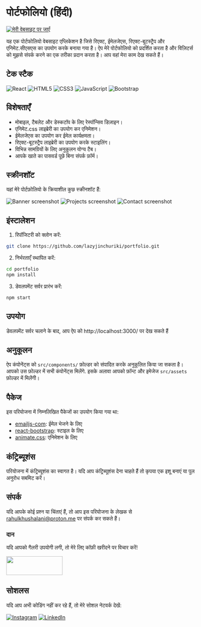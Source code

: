 # पोर्टफोलियो (हिंदी)

[![मेरी वेबसाइट पर जाएँ](https://img.shields.io/badge/Visit%20My-Website-blue?style=for-the-badge&logo=arrow-right&logoColor=white)](https://lazyjinchuriki.github.io/portfolio/)

यह एक पोर्टफोलियो वेबसाइट एप्लिकेशन है जिसे रिएक्ट, ईमेलजेएस, रिएक्ट-बूटस्ट्रैप और एनिमेट.सीएसएस का उपयोग करके बनाया गया है। ऐप मेरे पोर्टफोलियो को प्रदर्शित करता है और विज़िटर्स को मुझसे संपर्क करने का एक तरीका प्रदान करता है। आप वहां मेरा काम देख सकते हैं।

## टेक स्टैक

![React](https://img.shields.io/badge/-React-61DAFB?style=for-the-badge&logo=react&logoColor=white) ![HTML5](https://img.shields.io/badge/-HTML5-E34F26?style=for-the-badge&logo=html5&logoColor=white) ![CSS3](https://img.shields.io/badge/-CSS3-1572B6?style=for-the-badge&logo=css3&logoColor=white) ![JavaScript](https://img.shields.io/badge/-JavaScript-F7DF1E?style=for-the-badge&logo=javascript&logoColor=black) ![Bootstrap](https://img.shields.io/badge/-Bootstrap-7952B3?style=for-the-badge&logo=bootstrap&logoColor=white)

## विशेषताएँ

- मोबाइल, टैबलेट और डेस्कटॉप के लिए रेस्पॉन्सिव डिज़ाइन।
- एनिमेट.css लाइब्रेरी का उपयोग कर एनिमेशन।
- ईमेलजेएस का उपयोग कर ईमेल कार्यक्षमता।
- रिएक्ट-बूटस्ट्रैप लाइब्रेरी का उपयोग करके स्टाइलिंग।
- विभिन्न सामग्रियों के लिए अनुकूलन योग्य टैब।
- आपके खाते का पासवर्ड पूछे बिना संपर्क फ़ॉर्म।

## स्क्रीनशॉट
यहां मेरे पोर्टफ़ोलियो के क्रियाशील कुछ स्क्रीनशॉट हैं:

![Banner screenshot](/screenshots/banner.png "Banner")
![Projects screenshot](/screenshots/projects.png "Projects")
![Contact screenshot](/screenshots/contact.png "Contact")

## इंस्टालेशन

1. रिपॉजिटरी को क्लोन करें:

```bash
git clone https://github.com/lazyjinchuriki/portfolio.git
```

2. निर्भरताएँ स्थापित करें:

```bash
cd portfolio
npm install
```

3. डेवलपमेंट सर्वर प्रारंभ करें:

```bash
npm start
```

## उपयोग

डेवलपमेंट सर्वर चलाने के बाद, आप ऐप को http://localhost:3000/ पर देख सकते हैं

## अनुकूलन

ऐप कंपोनेंट्स को `src/components/` फ़ोल्डर को संपादित करके अनुकूलित किया जा सकता है। आपको उस फ़ोल्डर में सभी कंपोनेंट्स मिलेंगे.
इसके अलावा आपको फ़ॉन्ट और इमेजेज `src/assets` फ़ोल्डर में मिलेंगी।

## पैकेज

इस परियोजना में निम्नलिखित पैकेजों का उपयोग किया गया था:

- [emailjs-com](https://www.npmjs.com/package/emailjs-com): ईमेल भेजने के लिए
- [react-bootstrap](https://react-bootstrap.github.io/): स्टाइल के लिए
- [animate.css](https://animate.style/): एनिमेशन के लिए

## कंट्रिब्यूशंस

परियोजना में कंट्रिब्यूशंस का स्वागत है। यदि आप कंट्रिब्यूशंस देना चाहते हैं तो कृपया एक इशू बनाएं या पुल अनुरोध सबमिट करें।

## संपर्क

यदि आपके कोई प्रश्न या चिंताएं हैं, तो आप इस परियोजना के लेखक से [rahulkhushalani@proton.me](mailto:rahulkhushalani@proton.me) पर संपर्क कर सकते हैं।

### दान

यदि आपको गैलरी उपयोगी लगी, तो मेरे लिए कॉफ़ी खरीदने पर विचार करें!

<a href="https://www.buymeacoffee.com/lazyjinchuriki">
  <img src="https://www.buymeacoffee.com/assets/img/guidelines/download-assets-sm-1.svg" width="150" height="50">
</a>

## सोशलस

यदि आप अभी कोडिंग नहीं कर रहे हैं, तो मेरे सोशल नेटवर्क देखें:

[![Instagram](https://img.shields.io/badge/Instagram-%40amundaneguy-E4405F?style=for-the-badge&logo=instagram&logoColor=white)](https://www.instagram.com/amundaneguy/)
[![LinkedIn](https://img.shields.io/badge/LinkedIn-Rahul%20Khushalani-0077B5?style=for-the-badge&logo=linkedin&logoColor=white)](https://www.linkedin.com/in/rahul-khushalani-77ab21201/)
